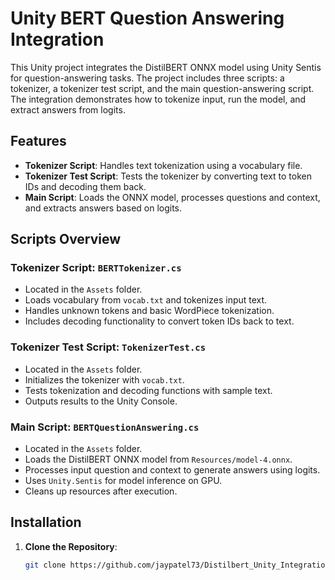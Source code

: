 # Unity BERT Question Answering Integration

This Unity project integrates the DistilBERT ONNX model using Unity Sentis for question-answering tasks. The project includes three scripts: a tokenizer, a tokenizer test script, and the main question-answering script. The integration demonstrates how to tokenize input, run the model, and extract answers from logits.

## Features

- **Tokenizer Script**: Handles text tokenization using a vocabulary file.
- **Tokenizer Test Script**: Tests the tokenizer by converting text to token IDs and decoding them back.
- **Main Script**: Loads the ONNX model, processes questions and context, and extracts answers based on logits.

## Scripts Overview

### Tokenizer Script: `BERTTokenizer.cs`

- Located in the `Assets` folder.
- Loads vocabulary from `vocab.txt` and tokenizes input text.
- Handles unknown tokens and basic WordPiece tokenization.
- Includes decoding functionality to convert token IDs back to text.

### Tokenizer Test Script: `TokenizerTest.cs`

- Located in the `Assets` folder.
- Initializes the tokenizer with `vocab.txt`.
- Tests tokenization and decoding functions with sample text.
- Outputs results to the Unity Console.

### Main Script: `BERTQuestionAnswering.cs`

- Located in the `Assets` folder.
- Loads the DistilBERT ONNX model from `Resources/model-4.onnx`.
- Processes input question and context to generate answers using logits.
- Uses `Unity.Sentis` for model inference on GPU.
- Cleans up resources after execution.

## Installation

1. **Clone the Repository**:

   ```bash
   git clone https://github.com/jaypatel73/Distilbert_Unity_Integration.git
